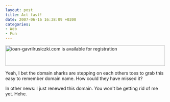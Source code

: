 ```yaml
---
layout: post
title: Act fast!
date: 2007-06-16 16:38:09 +0200
categories:
- Web
- Fun
---
```

<a href="https://content.rusiczki.net/blogpics/ioangavrilrusiczki-is-available.php" onclick="window.open('https://content.rusiczki.net/blogpics/ioangavrilrusiczki-is-available.php','popup','width=648,height=83,scrollbars=no,resizable=no,toolbar=no,directories=no,location=no,menubar=no,status=no,left=0,top=0'); return false"><img src="https://content.rusiczki.net/blogpics/ioangavrilrusiczki-is-available-thumb.gif" width="500" height="64" alt="ioan-gavrilrusiczki.com is available for registration" border="0" class="image" /></a>

Yeah, I bet the domain sharks are stepping on each others toes to grab this easy to remember domain name. How could they have missed it?

In other news: I just renewed this domain. You won't be getting rid of me yet. Hehe.
